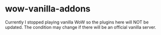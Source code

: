 # wow-vanilla-addons

Currently I stopped playing vanilla WoW so the plugins here will NOT be updated. The condition may change if there will be an official vanilla server.
